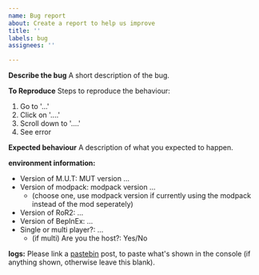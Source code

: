 ```yaml
---
name: Bug report
about: Create a report to help us improve
title: ''
labels: bug
assignees: ''

---
```


**Describe the bug**
A short description of the bug.

**To Reproduce**
Steps to reproduce the behaviour:
1. Go to '...'
2. Click on '....'
3. Scroll down to '....'
4. See error

**Expected behaviour**
A description of what you expected to happen.

**environment information:**
 - Version of M.U.T: MUT version ...
 - Version of modpack: modpack version ...
   - (choose one, use modpack version if currently using the modpack instead of the mod seperately)
 - Version of RoR2: ...
 - Version of BepInEx: ...
 - Single or multi player?: ...
   - (if multi) Are you the host?: Yes/No

**logs:**
Please link a [pastebin](https://pastebin.com/) post, to paste what's shown in the console (if anything shown, otherwise leave this blank).
